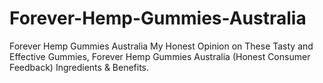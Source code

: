 # Forever-Hemp-Gummies-Australia
Forever Hemp Gummies Australia My Honest Opinion on These Tasty and Effective Gummies, Forever Hemp Gummies Australia (Honest Consumer Feedback) Ingredients &amp; Benefits.
